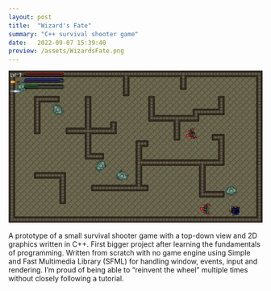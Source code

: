 ```yaml
---
layout: post
title:  "Wizard's Fate"
summary: "C++ survival shooter game"
date:   2022-09-07 15:39:40
preview: /assets/WizardsFate.png
---
```


![Picture 1](/assets/WizardsFate_Full.jpg)

A prototype of a small survival shooter game with a top-down view and 2D graphics written in C++. First bigger project after learning the fundamentals of programming. 
Written from scratch with no game engine using Simple and Fast Multimedia Library (SFML) for handling window, events, input and rendering.
I’m proud of being able to “reinvent the wheel” multiple times without closely following a tutorial.
